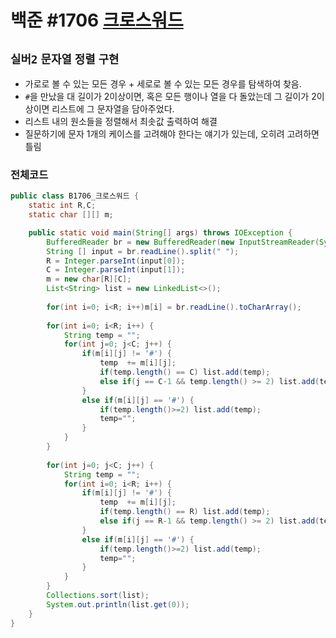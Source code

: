 # 백준 #1706 [크로스워드](https://www.acmicpc.net/problem/1706)
`실버2` `문자열` `정렬` `구현`
---
- 가로로 볼 수 있는 모든 경우 + 세로로 볼 수 있는 모든 경우를 탐색하여 찾음.
- `#`을 만났을 대 길이가 2이상이면, 혹은 모든 행이나 열을 다 돌았는데 그 길이가 2이상이면 리스트에 그 문자열을 담아주었다.
- 리스트 내의 원소들을 정렬해서 최솟값 출력하여 해결
- 질문하기에 문자 1개의 케이스를 고려해야 한다는 얘기가 있는데, 오히려 고려하면 틀림

### 전체코드
```java
public class B1706_크로스워드 {
	static int R,C;
	static char [][] m;

	public static void main(String[] args) throws IOException {
		BufferedReader br = new BufferedReader(new InputStreamReader(System.in));
		String [] input = br.readLine().split(" ");
		R = Integer.parseInt(input[0]);
		C = Integer.parseInt(input[1]);
		m = new char[R][C];
		List<String> list = new LinkedList<>();
		
		for(int i=0; i<R; i++)m[i] = br.readLine().toCharArray();
		
		for(int i=0; i<R; i++) {
			String temp = "";
			for(int j=0; j<C; j++) {
				if(m[i][j] != '#') {
					temp  += m[i][j];
					if(temp.length() == C) list.add(temp);
					else if(j == C-1 && temp.length() >= 2) list.add(temp);
				}
				else if(m[i][j] == '#') {
					if(temp.length()>=2) list.add(temp);
					temp="";
				}
			}
		}
		
		for(int j=0; j<C; j++) {
			String temp = "";
			for(int i=0; i<R; i++) {
				if(m[i][j] != '#') {
					temp  += m[i][j];
					if(temp.length() == R) list.add(temp);
					else if(j == R-1 && temp.length() >= 2) list.add(temp);
				}
				else if(m[i][j] == '#') {
					if(temp.length()>=2) list.add(temp);
					temp="";
				}
			}
		}
		Collections.sort(list);
		System.out.println(list.get(0));
	}
}

```
